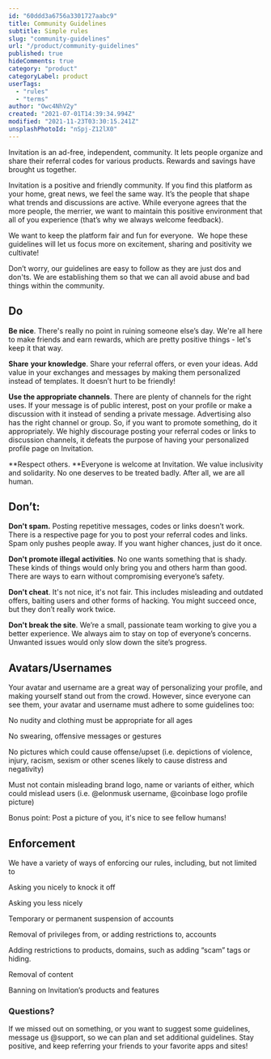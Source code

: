 ```yaml
---
id: "60ddd3a6756a3301727aabc9"
title: Community Guidelines
subtitle: Simple rules
slug: "community-guidelines"
url: "/product/community-guidelines"
published: true
hideComments: true
category: "product"
categoryLabel: product
userTags:
  - "rules"
  - "terms"
author: "Owc4NhV2y"
created: "2021-07-01T14:39:34.994Z"
modified: "2021-11-23T03:30:15.241Z"
unsplashPhotoId: "nSpj-Z12lX0"
---
```

Invitation is an ad-free, independent, community. It lets people organize and share their referral codes for various products. Rewards and savings have brought us together.

Invitation is a positive and friendly community. If you find this platform as your home, great news, we feel the same way. It’s the people that shape what trends and discussions are active. While everyone agrees that the more people, the merrier, we want to maintain this positive environment that all of you experience (that’s why we always welcome feedback).

We want to keep the platform fair and fun for everyone.&nbsp; We hope these guidelines will let us focus more on excitement, sharing and positivity we cultivate!&nbsp;

Don’t worry, our guidelines are easy to follow as they are just dos and don'ts. We are establishing them so that we can all avoid abuse and bad things within the community.

## **Do**

**Be nice**. There's really no point in ruining someone else’s day. We're all here to make friends and earn rewards, which are pretty positive things - let's keep it that way.

**Share** **your knowledge**. Share your referral offers, or even your ideas. Add value in your exchanges and messages by making them personalized instead of templates. It doesn’t hurt to be friendly!

**Use the appropriate channels**. There are plenty of channels for the right uses. If your message is of public interest, post on your profile or make a discussion with it instead of sending a private message. Advertising also has the right channel or group. So, if you want to promote something, do it appropriately. We highly discourage posting your referral codes or links to discussion channels, it defeats the purpose of having your personalized profile page on Invitation.

**Respect others. **Everyone is welcome at Invitation. We value inclusivity and solidarity. No one deserves to be treated badly. After all, we are all human.&nbsp;

## **Don’t:**

**Don't spam.** Posting repetitive messages, codes or links doesn’t work. There is a respective page for you to post your referral codes and links. Spam only pushes people away. If you want higher chances, just do it once.

**Don't promote illegal activities**. No one wants something that is shady. These kinds of things would only bring you and others harm than good. There are ways to earn without compromising everyone’s safety.

**Don't cheat**. It's not nice, it's not fair. This includes misleading and outdated offers, baiting users and other forms of hacking. You might succeed once, but they don’t really work twice.

**Don't break the site**. We’re a small, passionate team working to give you a better experience. We always aim to stay on top of everyone’s concerns. Unwanted issues would only slow down the site’s progress.&nbsp;

## **Avatars/Usernames**&nbsp;

Your avatar and username are a great way of personalizing your profile, and making yourself stand out from the crowd. However, since everyone can see them, your avatar and username must adhere to some guidelines too:

No nudity and clothing must be appropriate for all ages

No swearing, offensive messages or gestures

No pictures which could cause offense/upset (i.e. depictions of violence, injury, racism, sexism or other scenes likely to cause distress and negativity)

Must not contain misleading brand logo, name or variants of either, which could mislead users (i.e. @elonmusk username, @coinbase logo profile picture)

Bonus point: Post a picture of you, it's nice to see fellow humans!

## **Enforcement**

We have a variety of ways of enforcing our rules, including, but not limited to

Asking you nicely to knock it off

Asking you less nicely

Temporary or permanent suspension of accounts

Removal of privileges from, or adding restrictions to, accounts

Adding restrictions to products, domains, such as adding “scam” tags or hiding.

Removal of content

Banning on Invitation’s products and features

### Questions?

If we missed out on something, or you want to suggest some guidelines, message us @support, so we can plan and set additional guidelines. Stay positive, and keep referring your friends to your favorite apps and sites!